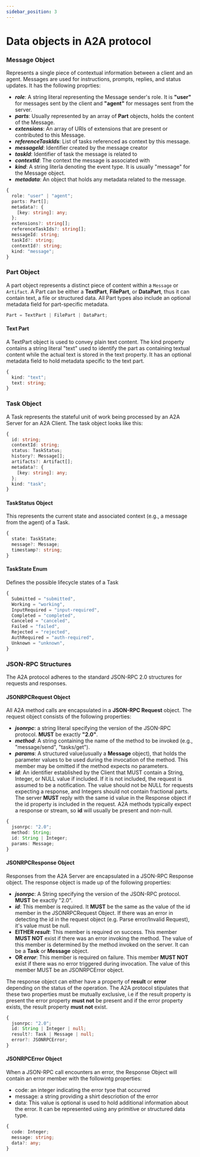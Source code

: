```yaml
---
sidebar_position: 3
---
```


# Data objects in A2A protocol

### Message Object  
Represents a single piece of contextual information between a client and an agent. Messages are used for instructions, prompts, replies, and status updates. It has the following proprties:

* **_role_**: A string literal representing the Message sender's role. It is **"user"** for messages sent by the client and **"agent"** for messages sent from the server.
* **_parts_**: Usually represented by an array of **Part** objects, holds the content of the Message.
* **_extensions_**: An array of URIs of extensions that are present or contributed to this Message.
* **_referenceTaskIds_**: List of tasks referenced as context by this message.
* **_messageId_**: Identifier created by the message creator
* **_taskId_**: Identifier of task the message is related to
* **_contextId_**: The context the message is associated with
* **_kind_**: A string literla denoting the event type. It is usually "message" for the Message object.
* **_metadata_**: An object that holds any metadata related to the message.

```ts
{
  role: "user" | "agent";
  parts: Part[];
  metadata?: {
    [key: string]: any;
  };
  extensions?: string[];
  referenceTaskIds?: string[];
  messageId: string;
  taskId?: string;
  contextId?: string;
  kind: "message";
}
```

### Part Object  
A part object represents a distinct piece of content within a `Message` or `Artifact`. A Part can be either a **TextPart**, **FilePart**, or **DataPart**, thus it can contain text,  a file or structured data. All Part types also include an optional metadata field for part-specific metadata.

```ts
Part = TextPart | FilePart | DataPart;
```

#### Text Part  
A TextPart object is used to convey plain text content. The kind property contains a string literal "text" used to identify the part as containing textual content while the actual text is stored in the text property. It has an optional metadata field to hold metadata specific to the text part.

```ts
{
  kind: "text";
  text: string;
}
```


### Task Object  
A Task represents the stateful unit of work being processed by an A2A Server for an A2A Client. The task object looks like this:

```ts
{
  id: string;
  contextId: string;
  status: TaskStatus;
  history?: Message[];
  artifacts?: Artifact[];
  metadata?: {
    [key: string]: any;
  };
  kind: "task";
}
```

#### TaskStatus Object  
This represents the current state and associated context (e.g., a message from the agent) of a Task.

```ts
{
  state: TaskState;
  message?: Message;
  timestamp?: string;
}
```


#### TaskState Enum  
Defines the possible lifecycle states of a Task

```ts
{
  Submitted = "submitted",
  Working = "working",
  InputRequired = "input-required",
  Completed = "completed",
  Canceled = "canceled",
  Failed = "failed",
  Rejected = "rejected",
  AuthRequired = "auth-required",
  Unknown = "unknown",
}
```

### JSON-RPC Structures  
The A2A protocol adheres to the standard JSON-RPC 2.0 structures for requests and responses.  

#### JSONRPCRequest Object  
All A2A method calls are encapsulated in a **JSON-RPC Request** object. The request object consists of the following properties:

* **_jsonrpc_**: a string literal specifying the version of the JSON-RPC protocol. **MUST** be exactly **"2.0"**.
* **_method_**: A string containing the name of the method to be invoked (e.g., "message/send", "tasks/get").
* **_params_**: A structured value(usually a **Message** object), that holds the parameter values to be used during the invocation of the method. This member may be omitted if the method expects no parameters.
* **_id_**: An identifier established by the Client that MUST contain a String, Integer, or NULL value if included. If it is not included, the request is assumed to be a notification. The value should not be NULL for requests expecting a response, and Integers should not contain fractional parts. The server **MUST** reply with the same id value in the Response object if the id property is included in the request. A2A methods typically expect a response or stream, so **id** will usually be present and non-null.

```ts
{
  jsonrpc: "2.0"; 
  method: String; 
  id: String | Integer;
  params: Message;
}
```

#### JSONRPCResponse Object  
Responses from the A2A Server are encapsulated in a JSON-RPC Response object. The response object is made up of the following properties:

* **_jsonrpc_**: A String specifying the version of the JSON-RPC protocol. **MUST** be exactly "2.0".  
* **_id_**: This member is required. It **MUST** be the same as the value of the id member in the JSONRPCRequest Object. If there was an error in detecting the id in the request object (e.g. Parse error/Invalid Request), it's value must be null.
* **EITHER _result_**: This member is required on success. This member **MUST NOT** exist if there was an error invoking the method. The value of this member is determined by the method invoked on the server. It can be a **Task** or **Message** object.
* **OR _error_**: This member is required on failure. This member **MUST NOT** exist if there was no error triggered during invocation. The value of this member MUST be an JSONRPCError object.  

The response object can either have a property of **result** or **error** depending on the status of the operation. The A2A protocol stipulates that these two properties must be mutually exclusive, i.e if the result property is present the error property **must not** be present and if the error property exists, the result property **must not** exist.

```ts
{
  jsonrpc: "2.0"; 
  id: String | Integer | null;
  result?: Task | Message | null;
  error?: JSONRPCError;
}
```

#### JSONRPCError Object  
When a JSON-RPC call encounters an error, the Response Object will contain an error member with the followintg properties: 

* code: an integer indicating the error tyoe that occurred
* message: a string providing a shirt descriotion of the error
* data: This value is optional is used to hold additional information about the error. It can be represented using any primitive or structured data type.

```ts
{
  code: Integer;
  message: string;
  data?: any;
}
```

